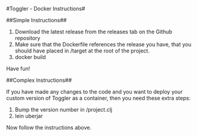 #Toggler - Docker Instructions#

##Simple Instructions##

1. Download the latest release from the releases tab on the Github repository
2. Make sure that the Dockerfile references the release you have, that you should
   have placed in /target at the root of the project.
3. docker build

Have fun!

##Complex Instructions##

If you have made any changes to the code and you want to deploy your custom version
of Toggler as a container, then you need these extra steps:

1. Bump the version number in /project.clj
2. lein uberjar

Now follow the instructions above.

